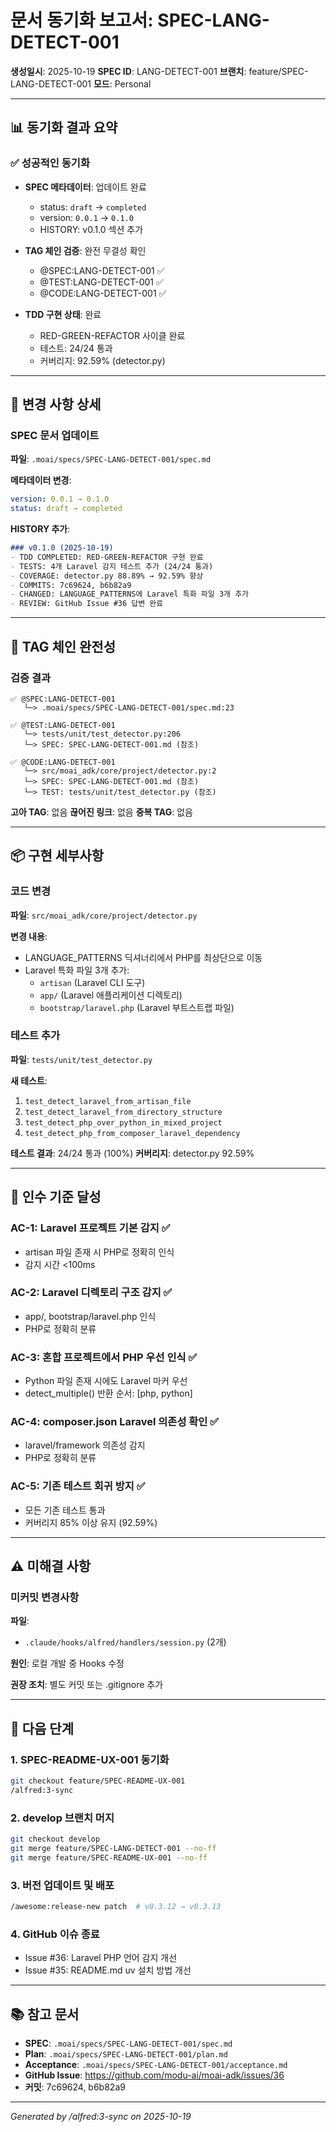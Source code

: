 # 문서 동기화 보고서: SPEC-LANG-DETECT-001

**생성일시**: 2025-10-19
**SPEC ID**: LANG-DETECT-001
**브랜치**: feature/SPEC-LANG-DETECT-001
**모드**: Personal

---

## 📊 동기화 결과 요약

### ✅ 성공적인 동기화

- **SPEC 메타데이터**: 업데이트 완료
  - status: `draft` → `completed`
  - version: `0.0.1` → `0.1.0`
  - HISTORY: v0.1.0 섹션 추가

- **TAG 체인 검증**: 완전 무결성 확인
  - @SPEC:LANG-DETECT-001 ✅
  - @TEST:LANG-DETECT-001 ✅
  - @CODE:LANG-DETECT-001 ✅

- **TDD 구현 상태**: 완료
  - RED-GREEN-REFACTOR 사이클 완료
  - 테스트: 24/24 통과
  - 커버리지: 92.59% (detector.py)

---

## 📝 변경 사항 상세

### SPEC 문서 업데이트

**파일**: `.moai/specs/SPEC-LANG-DETECT-001/spec.md`

**메타데이터 변경**:
```yaml
version: 0.0.1 → 0.1.0
status: draft → completed
```

**HISTORY 추가**:
```markdown
### v0.1.0 (2025-10-19)
- TDD COMPLETED: RED-GREEN-REFACTOR 구현 완료
- TESTS: 4개 Laravel 감지 테스트 추가 (24/24 통과)
- COVERAGE: detector.py 88.89% → 92.59% 향상
- COMMITS: 7c69624, b6b82a9
- CHANGED: LANGUAGE_PATTERNS에 Laravel 특화 파일 3개 추가
- REVIEW: GitHub Issue #36 답변 완료
```

---

## 🔗 TAG 체인 완전성

### 검증 결과

```
✅ @SPEC:LANG-DETECT-001
   └─> .moai/specs/SPEC-LANG-DETECT-001/spec.md:23

✅ @TEST:LANG-DETECT-001
   └─> tests/unit/test_detector.py:206
   └─> SPEC: SPEC-LANG-DETECT-001.md (참조)

✅ @CODE:LANG-DETECT-001
   └─> src/moai_adk/core/project/detector.py:2
   └─> SPEC: SPEC-LANG-DETECT-001.md (참조)
   └─> TEST: tests/unit/test_detector.py (참조)
```

**고아 TAG**: 없음
**끊어진 링크**: 없음
**중복 TAG**: 없음

---

## 📦 구현 세부사항

### 코드 변경

**파일**: `src/moai_adk/core/project/detector.py`

**변경 내용**:
- LANGUAGE_PATTERNS 딕셔너리에서 PHP를 최상단으로 이동
- Laravel 특화 파일 3개 추가:
  - `artisan` (Laravel CLI 도구)
  - `app/` (Laravel 애플리케이션 디렉토리)
  - `bootstrap/laravel.php` (Laravel 부트스트랩 파일)

### 테스트 추가

**파일**: `tests/unit/test_detector.py`

**새 테스트**:
1. `test_detect_laravel_from_artisan_file`
2. `test_detect_laravel_from_directory_structure`
3. `test_detect_php_over_python_in_mixed_project`
4. `test_detect_php_from_composer_laravel_dependency`

**테스트 결과**: 24/24 통과 (100%)
**커버리지**: detector.py 92.59%

---

## 🎯 인수 기준 달성

### AC-1: Laravel 프로젝트 기본 감지 ✅
- artisan 파일 존재 시 PHP로 정확히 인식
- 감지 시간 <100ms

### AC-2: Laravel 디렉토리 구조 감지 ✅
- app/, bootstrap/laravel.php 인식
- PHP로 정확히 분류

### AC-3: 혼합 프로젝트에서 PHP 우선 인식 ✅
- Python 파일 존재 시에도 Laravel 마커 우선
- detect_multiple() 반환 순서: [php, python]

### AC-4: composer.json Laravel 의존성 확인 ✅
- laravel/framework 의존성 감지
- PHP로 정확히 분류

### AC-5: 기존 테스트 회귀 방지 ✅
- 모든 기존 테스트 통과
- 커버리지 85% 이상 유지 (92.59%)

---

## ⚠️ 미해결 사항

### 미커밋 변경사항

**파일**:
- `.claude/hooks/alfred/handlers/session.py` (2개)

**원인**: 로컬 개발 중 Hooks 수정

**권장 조치**: 별도 커밋 또는 .gitignore 추가

---

## 📌 다음 단계

### 1. SPEC-README-UX-001 동기화
```bash
git checkout feature/SPEC-README-UX-001
/alfred:3-sync
```

### 2. develop 브랜치 머지
```bash
git checkout develop
git merge feature/SPEC-LANG-DETECT-001 --no-ff
git merge feature/SPEC-README-UX-001 --no-ff
```

### 3. 버전 업데이트 및 배포
```bash
/awesome:release-new patch  # v0.3.12 → v0.3.13
```

### 4. GitHub 이슈 종료
- Issue #36: Laravel PHP 언어 감지 개선
- Issue #35: README.md uv 설치 방법 개선

---

## 📚 참고 문서

- **SPEC**: `.moai/specs/SPEC-LANG-DETECT-001/spec.md`
- **Plan**: `.moai/specs/SPEC-LANG-DETECT-001/plan.md`
- **Acceptance**: `.moai/specs/SPEC-LANG-DETECT-001/acceptance.md`
- **GitHub Issue**: https://github.com/modu-ai/moai-adk/issues/36
- **커밋**: 7c69624, b6b82a9

---

_Generated by /alfred:3-sync on 2025-10-19_
